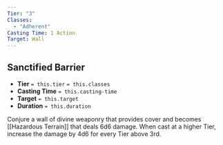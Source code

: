 ```yaml
---
Tier: "3"
Classes:
  - "Adherent"
Casting Time: 1 Action
Target: Wall
---
```

## Sanctified Barrier
- **Tier** `= this.tier` `= this.classes`
- **Casting Time** `= this.casting-time`
- **Target** `= this.target`
- **Duration** `= this.duration`

Conjure a wall of divine weaponry that provides cover and becomes [[Hazardous Terrain]] that deals 6d6 damage. When cast at a higher Tier, increase the damage by 4d6 for every Tier above 3rd.